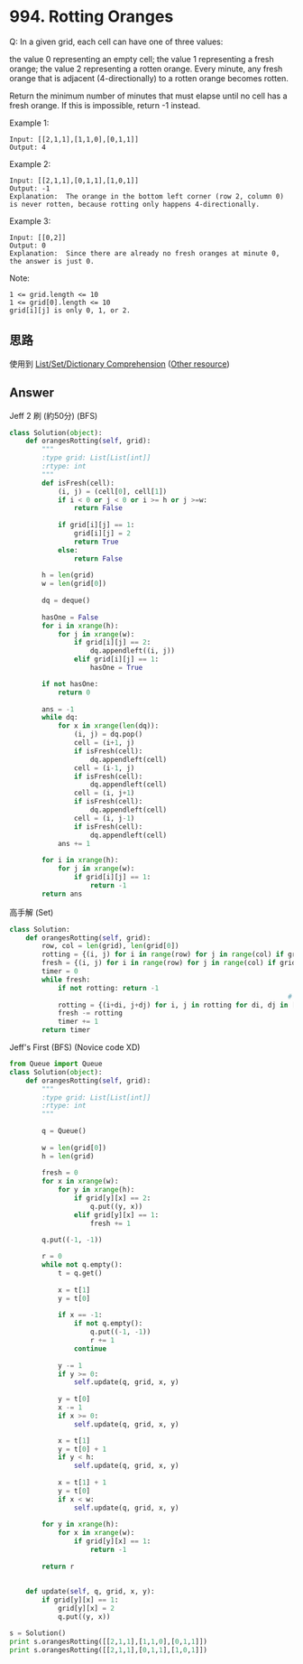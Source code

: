 # 994. Rotting Oranges

Q: In a given grid, each cell can have one of three values:

the value 0 representing an empty cell;
the value 1 representing a fresh orange;
the value 2 representing a rotten orange.
Every minute, any fresh orange that is adjacent (4-directionally) to a rotten orange becomes rotten.

Return the minimum number of minutes that must elapse until no cell has a fresh orange.  If this is impossible, return -1 instead.

Example 1:
```
Input: [[2,1,1],[1,1,0],[0,1,1]]
Output: 4
```
Example 2:
```
Input: [[2,1,1],[0,1,1],[1,0,1]]
Output: -1
Explanation:  The orange in the bottom left corner (row 2, column 0) is never rotten, because rotting only happens 4-directionally.
```

Example 3:
```
Input: [[0,2]]
Output: 0
Explanation:  Since there are already no fresh oranges at minute 0, the answer is just 0.
```
 
Note:
```
1 <= grid.length <= 10
1 <= grid[0].length <= 10
grid[i][j] is only 0, 1, or 2.
```

## 思路
使用到 [List/Set/Dictionary Comprehension](https://zh.wikipedia.org/wiki/List_comprehension) ([Other resource](https://yuchungchuang.wordpress.com/2017/08/16/python-%E4%B8%B2%E5%88%97%E7%B6%9C%E5%90%88%E8%A1%A8%E9%81%94%E5%BC%8F-list-comprehension/))

## Answer
Jeff 2 刷 (約50分) (BFS)
```python
class Solution(object):
    def orangesRotting(self, grid):
        """
        :type grid: List[List[int]]
        :rtype: int
        """
        def isFresh(cell):
            (i, j) = (cell[0], cell[1])
            if i < 0 or j < 0 or i >= h or j >=w:
                return False
            
            if grid[i][j] == 1:
                grid[i][j] = 2
                return True
            else:
                return False
        
        h = len(grid)
        w = len(grid[0])
        
        dq = deque()
        
        hasOne = False
        for i in xrange(h):
            for j in xrange(w):
                if grid[i][j] == 2:
                    dq.appendleft((i, j))
                elif grid[i][j] == 1:
                    hasOne = True

        if not hasOne:
            return 0
        
        ans = -1
        while dq:
            for x in xrange(len(dq)):
                (i, j) = dq.pop()
                cell = (i+1, j)
                if isFresh(cell):
                    dq.appendleft(cell)
                cell = (i-1, j)
                if isFresh(cell):
                    dq.appendleft(cell)
                cell = (i, j+1)
                if isFresh(cell):
                    dq.appendleft(cell)
                cell = (i, j-1)
                if isFresh(cell):
                    dq.appendleft(cell)
            ans += 1
            
        for i in xrange(h):
            for j in xrange(w):
                if grid[i][j] == 1:
                    return -1
        return ans
```

高手解 (Set)
```python
class Solution:
    def orangesRotting(self, grid):
        row, col = len(grid), len(grid[0])
        rotting = {(i, j) for i in range(row) for j in range(col) if grid[i][j] == 2}
        fresh = {(i, j) for i in range(row) for j in range(col) if grid[i][j] == 1}
        timer = 0
        while fresh:
            if not rotting: return -1
                                                                     # 這裡用 [...]或 {...} 都可以
            rotting = {(i+di, j+dj) for i, j in rotting for di, dj in [(0, 1), (1, 0), (0, -1), (-1, 0)] if (i+di, j+dj) in fresh}
            fresh -= rotting
            timer += 1
        return timer
```


Jeff's First (BFS) (Novice code XD)
```python
from Queue import Queue
class Solution(object):
    def orangesRotting(self, grid):
        """
        :type grid: List[List[int]]
        :rtype: int
        """
        
        q = Queue()
        
        w = len(grid[0])
        h = len(grid)
        
        fresh = 0
        for x in xrange(w):
            for y in xrange(h):
                if grid[y][x] == 2:
                    q.put((y, x))
                elif grid[y][x] == 1:
                    fresh += 1

        q.put((-1, -1))
                   
        r = 0
        while not q.empty():
            t = q.get()
            
            x = t[1]
            y = t[0]
            
            if x == -1:
                if not q.empty():
                    q.put((-1, -1))
                    r += 1
                continue
            
            y -= 1     
            if y >= 0:
                self.update(q, grid, x, y)
                    
            y = t[0]
            x -= 1
            if x >= 0:
                self.update(q, grid, x, y)

            x = t[1]
            y = t[0] + 1
            if y < h:
                self.update(q, grid, x, y)
                
            x = t[1] + 1
            y = t[0]
            if x < w:
                self.update(q, grid, x, y)
                
        for y in xrange(h):
            for x in xrange(w):
                if grid[y][x] == 1:
                    return -1
                
        return r
        
        
    def update(self, q, grid, x, y):
        if grid[y][x] == 1:
            grid[y][x] = 2
            q.put((y, x))

s = Solution()
print s.orangesRotting([[2,1,1],[1,1,0],[0,1,1]])
print s.orangesRotting([[2,1,1],[0,1,1],[1,0,1]])
```